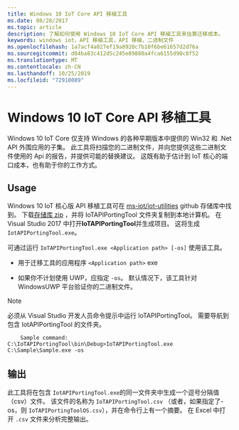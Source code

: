 ```yaml
---
title: Windows 10 IoT Core API 移植工具
ms.date: 08/28/2017
ms.topic: article
description: 了解如何使用 Windows 10 IoT Core API 移植工具来估算迁移成本。
keywords: windows iot，API 移植工具，API 移植，二进制文件
ms.openlocfilehash: 1a7acf4a027ef19a8920c7b10f6be61657d2d76a
ms.sourcegitcommit: d84ba83c412d5c245e89880a4fca6155d98c8f52
ms.translationtype: MT
ms.contentlocale: zh-CN
ms.lasthandoff: 10/25/2019
ms.locfileid: "72918089"
---
```

# <a name="windows-10-iot-core-api-porting-tool"></a>Windows 10 IoT Core API 移植工具

Windows 10 IoT Core 仅支持 Windows 的各种早期版本中提供的 Win32 和 .Net API 外围应用的子集。 此工具将扫描您的二进制文件，并向您提供这些二进制文件使用的 Api 的报告，并提供可能的替换建议。 这既有助于估计到 IoT 核心的端口成本，也有助于你的工作方式。


## <a name="usage"></a>Usage

Windows 10 IoT 核心版 API 移植工具可在 [ms-iot/iot-utilities](https://github.com/ms-iot/iot-utilities) github 存储库中找到。  下载[存储库 zip](https://github.com/ms-iot/iot-utilities/archive/master.zip) ，并将 IoTAPIPortingTool 文件夹复制到本地计算机。  在 Visual Studio 2017 中打开**IoTAPIPortingTool**并生成项目。  这将生成 `IotAPIPortingTool.exe`。

可通过运行 `IoTAPIPortingTool.exe <Application path> [-os]` 使用该工具。

*  用于迁移工具的应用程序 `<Application path>` exe

*  如果你不计划使用 UWP，应指定 `-os`。  默认情况下，该工具针对 WindowsUWP 平台验证你的二进制文件。

> [!NOTE] 
> 必须从 Visual Studio 开发人员命令提示中运行 IoTAPIPortingTool。 需要导航到包含 IotAPIPortingTool 的文件夹。 

        Sample command: C:\IoTAPIPortingTool\bin\Debug>IoTAPIPortingTool.exe C:\Sample\Sample.exe -os 

## <a name="output"></a>输出

此工具将在包含 `IotAPIPortingTool.exe`的同一文件夹中生成一个逗号分隔值（csv）文件。 该文件的名称为 `IoTAPIPortingTool.csv` （或者，如果指定了-os，则 `IoTAPIPortingToolOS.csv`），并在命令行上有一个摘要。 在 Excel 中打开 `.csv` 文件来分析完整输出。
